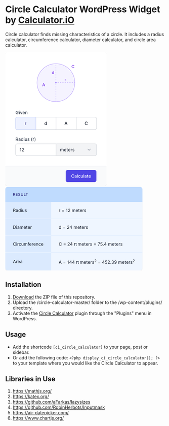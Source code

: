 # Circle Calculator WordPress Widget by [Calculator.iO](https://www.calculator.io/ "Calculator.iO Homepage")

Circle calculator finds missing characteristics of a circle. It includes a radius calculator, circumference calculator, diameter calculator, and circle area calculator.

![Circle Calculator Input Form](/assets/images/screenshot-1.png "Circle Calculator Input Form")
![Circle Calculator Calculation Results](/assets/images/screenshot-2.png "Circle Calculator Calculation Results")

## Installation

1. [Download](https://github.com/pub-calculator-io/age-calculator/archive/refs/heads/master.zip) the ZIP file of this repository.
2. Upload the /circle-calculator-master/ folder to the /wp-content/plugins/ directory.
3. Activate the [Circle Calculator](https://www.calculator.io/circle-calculator/ "Circle Calculator Homepage") plugin through the "Plugins" menu in WordPress.

## Usage
* Add the shortcode `[ci_circle_calculator]` to your page, post or sidebar.
* Or add the following code: `<?php display_ci_circle_calculator(); ?>` to your template where you would like the Circle Calculator to appear.

## Libraries in Use
1. https://mathjs.org/
2. https://katex.org/
3. https://github.com/aFarkas/lazysizes
4. https://github.com/RobinHerbots/Inputmask
5. https://air-datepicker.com/
6. https://www.chartjs.org/
